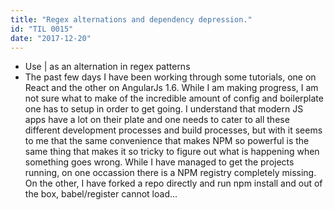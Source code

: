 ```yaml
---
title: "Regex alternations and dependency depression."
id: "TIL 0015"
date: "2017-12-20"
---
```


* Use | as an alternation in regex patterns
* The past few days I have been working through some tutorials, one on React and the other on AngularJs 1.6. While I am making progress, I am not sure what to make of the incredible amount of config and boilerplate one has to setup in order to get going. I understand that modern JS apps have a lot on their plate and one needs to cater to all these different development processes and build processes, but with it seems to me that the same convenience that makes NPM so powerful is the same thing that makes it so tricky to figure out what is happening when something goes wrong. While I have managed to get the projects running, on one occassion there is a NPM registry completely missing. On the other, I have forked a repo directly and run npm install and out of the box, babel/register cannot load... 












